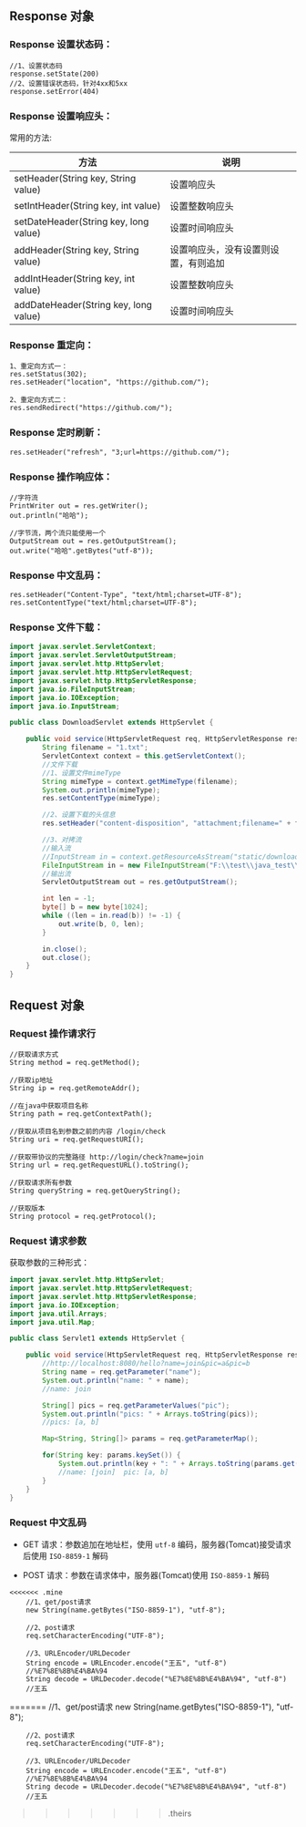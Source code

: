 ## Response 对象

### Response 设置状态码：

    //1、设置状态码
    response.setState(200)
    //2、设置错误状态码，针对4xx和5xx
    response.setError(404)
    
### Response 设置响应头：

常用的方法:

方法 | 说明 
--- | ---
setHeader(String key, String value) | 设置响应头
setIntHeader(String key, int value) | 设置整数响应头
setDateHeader(String key, long value) | 设置时间响应头
addHeader(String key, String value) | 设置响应头，没有设置则设置，有则追加
addIntHeader(String key, int value) | 设置整数响应头
addDateHeader(String key, long value) | 设置时间响应头

### Response 重定向：

    1、重定向方式一：
    res.setStatus(302);
    res.setHeader("location", "https://github.com/");
  
    2、重定向方式二：
    res.sendRedirect("https://github.com/");

### Response 定时刷新：

    res.setHeader("refresh", "3;url=https://github.com/");
    
### Response 操作响应体：
    
    //字符流
    PrintWriter out = res.getWriter();
    out.println("哈哈");
    
    //字节流，两个流只能使用一个
    OutputStream out = res.getOutputStream();
    out.write("哈哈".getBytes("utf-8"));
    
### Response 中文乱码：

    res.setHeader("Content-Type", "text/html;charset=UTF-8");
    res.setContentType("text/html;charset=UTF-8");

### Response 文件下载：

```java
import javax.servlet.ServletContext;
import javax.servlet.ServletOutputStream;
import javax.servlet.http.HttpServlet;
import javax.servlet.http.HttpServletRequest;
import javax.servlet.http.HttpServletResponse;
import java.io.FileInputStream;
import java.io.IOException;
import java.io.InputStream;

public class DownloadServlet extends HttpServlet {

    public void service(HttpServletRequest req, HttpServletResponse res) throws IOException {
        String filename = "1.txt";
        ServletContext context = this.getServletContext();
        //文件下载
        //1、设置文件mimeType
        String mimeType = context.getMimeType(filename);
        System.out.println(mimeType);
        res.setContentType(mimeType);

        //2、设置下载的头信息
        res.setHeader("content-disposition", "attachment;filename=" + filename);

        //3、对拷流
        //输入流
        //InputStream in = context.getResourceAsStream("static/download/1.txt");
        FileInputStream in = new FileInputStream("F:\\test\\java_test\\web04\\src\\test\\java\\1.txt");
        //输出流
        ServletOutputStream out = res.getOutputStream();

        int len = -1;
        byte[] b = new byte[1024];
        while ((len = in.read(b)) != -1) {
            out.write(b, 0, len);
        }

        in.close();
        out.close();
    }
}
```


## Request 对象

### Request 操作请求行

    //获取请求方式
    String method = req.getMethod();

    //获取ip地址
    String ip = req.getRemoteAddr();

    //在java中获取项目名称
    String path = req.getContextPath();

    //获取从项目名到参数之前的内容 /login/check
    String uri = req.getRequestURI();

    //获取带协议的完整路径 http://login/check?name=join
    String url = req.getRequestURL().toString();

    //获取请求所有参数
    String queryString = req.getQueryString();

    //获取版本
    String protocol = req.getProtocol();
    
### Request 请求参数

获取参数的三种形式：

```java
import javax.servlet.http.HttpServlet;
import javax.servlet.http.HttpServletRequest;
import javax.servlet.http.HttpServletResponse;
import java.io.IOException;
import java.util.Arrays;
import java.util.Map;

public class Servlet1 extends HttpServlet {

    public void service(HttpServletRequest req, HttpServletResponse res) throws IOException {
        //http://localhost:8080/hello?name=join&pic=a&pic=b
        String name = req.getParameter("name");
        System.out.println("name: " + name);
        //name: join

        String[] pics = req.getParameterValues("pic");
        System.out.println("pics: " + Arrays.toString(pics));
        //pics: [a, b]

        Map<String, String[]> params = req.getParameterMap();

        for(String key: params.keySet()) {
            System.out.println(key + ": " + Arrays.toString(params.get(key)));
            //name: [join]  pic: [a, b]
        }
    }
}
```

### Request 中文乱码

* GET 请求：参数追加在地址栏，使用 `utf-8` 编码，服务器(Tomcat)接受请求后使用 `ISO-8859-1` 解码
 
* POST 请求：参数在请求体中，服务器(Tomcat)使用 `ISO-8859-1` 解码

```
<<<<<<< .mine
    //1、get/post请求
    new String(name.getBytes("ISO-8859-1"), "utf-8");
    
    //2、post请求
    req.setCharacterEncoding("UTF-8");
    
    //3、URLEncoder/URLDecoder
    String encode = URLEncoder.encode("王五", "utf-8")
    //%E7%8E%8B%E4%BA%94
    String decode = URLDecoder.decode("%E7%8E%8B%E4%BA%94", "utf-8")
    //王五
```
=======
        //1、get/post请求
        new String(name.getBytes("ISO-8859-1"), "utf-8");
        
        //2、post请求
        req.setCharacterEncoding("UTF-8");
        
        //3、URLEncoder/URLDecoder
        String encode = URLEncoder.encode("王五", "utf-8")
        //%E7%8E%8B%E4%BA%94
        String decode = URLDecoder.decode("%E7%8E%8B%E4%BA%94", "utf-8")
        //王五

>>>>>>> .theirs
